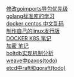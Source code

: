 [修改goimports导包优先级](./GOIMPORTS)<br>
[golang标准库的学习](./GOPKG)<br>
[docker centos 中文乱码](./DOCKER_CENTOS_LM)<br>
[制作自己的linux发行版](./MAKE_LINUX_IMG)<br>
[DOCKER K8S 笔记](./K8S)<br>
[加密 笔记](./ENCRYPTION)<br>
[boltdb实现机制分析](./BOLTDB_RUNTIME)<br>
[weave中paxos(todo)](./)<br>
[etcd中raft和goraft(todo)](./)<br>
